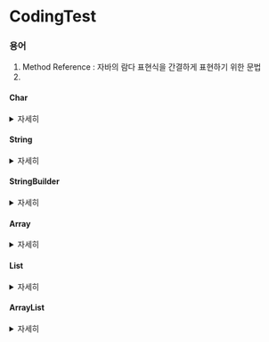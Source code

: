 # CodingTest

### 용어
1. Method Reference : 자바의 람다 표현식을 간결하게 표현하기 위한 문법
2. 

#### Char
<details>
  <summary>자세히</summary>

  1. Character.isUpperCase(char) : char이 대문자 여부 확인
  2. Character.isLowerCase(char) : char이 소문자 여부 확인
  3. Character.toUpperCase(char) : char의 대문자 반환
  4. Character.toLowerCase(char) : char의 소문자 반환
</details>

#### String
<details>
  <summary>자세히</summary>
  <span><b> 문자열 + int = 문자열</b></span>

  1. String replaceAll(): 두 번째 매개변수로 정규 표현식과 일치하는 모든 패턴을 대체.
  2. String replace(): 첫 번째 발견된 문자열만을 대체
  3. String toLowerCase() : 소문자로 변환
  4. String toUpperCase() : 대문자로 변환
  5. String concat(String) : 문자열 합치기
  6. String contains(String) : 포함하는지 여부 확인
  7. String substring(int) : 해당 인덱스부터 끝까지 자르기
  8. Char charAt() :문자열에서 특정 위치에 있는 문자를 반환
  9. String[] split() : 문자열을 특정 구분자를 기준으로 나누어 배열로 반환
  10. Boolean endsWith(string) : 문자열이 특정한 접미사로 끝나는지 여부 확인
  11. Boolean startsWith(string) : 문자열이 특정한 접두사로 시작하는지 여부 확인
  12. String trim() : 문자열의 앞과 뒤에서 공백을 제거
</details>

#### StringBuilder
<details>
  <summary>자세히</summary>

  1. append(String) : 추가
  2. repeat(int) :현재 내용을 지정된 횟수만큼 반복하여 추가 -> string에서 사용 가능

</details>


#### Array
<details>
  <summary>자세히</summary>
  
  1. Arrays.copyOfRange([],int, int) : 범위를 지정해서 일부 요소만을 복사
  2. Arrays.copyOf([],int) : 처음부터 int까지를 복사
  3. System.arraycopy(Object src, int srcPos, Object dest, int destPos, int length) : 배열의 일부 또는 전체 요소를 다른 배열로 복사
       src: 복사할 배열(소스 배열)
       srcPos: 소스 배열에서 복사를 시작할 인덱스
       dest: 복사된 요소가 들어갈 대상 배열(목적지 배열)
       destPos: 대상 배열에서 복사를 시작할 인덱스
       length: 복사할 요소의 개수
 4. Boolean Arrays.equals([],[]) : 두 배열의 원소를 한번에 비교하여 boolean 값을 반환함

  
</details>

#### List
<details>
  <summary>자세히</summary>

  1. size() : List의 크기를 반환한다.
  2. indexOf(object) : List의 원소중 Object의 원소의 index를 반환
    
</details>


#### ArrayList
<details>
  <summary>자세히</summary>

  1. add() : 추가
  2. get(int) : 해당 index를 반환
  3. size() : ArrayList 크기 반환
  4. remove(int) : 
  
</details>
